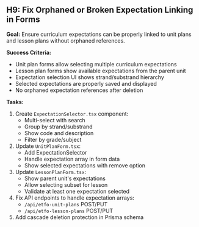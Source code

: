## H9: Fix Orphaned or Broken Expectation Linking in Forms

**Goal:** Ensure curriculum expectations can be properly linked to unit plans and lesson plans without orphaned references.

**Success Criteria:**

- Unit plan forms allow selecting multiple curriculum expectations
- Lesson plan forms show available expectations from the parent unit
- Expectation selection UI shows strand/substrand hierarchy
- Selected expectations are properly saved and displayed
- No orphaned expectation references after deletion

**Tasks:**

1. Create `ExpectationSelector.tsx` component:
   - Multi-select with search
   - Group by strand/substrand
   - Show code and description
   - Filter by grade/subject
2. Update `UnitPlanForm.tsx`:
   - Add ExpectationSelector
   - Handle expectation array in form data
   - Show selected expectations with remove option
3. Update `LessonPlanForm.tsx`:
   - Show parent unit's expectations
   - Allow selecting subset for lesson
   - Validate at least one expectation selected
4. Fix API endpoints to handle expectation arrays:
   - `/api/etfo-unit-plans` POST/PUT
   - `/api/etfo-lesson-plans` POST/PUT
5. Add cascade deletion protection in Prisma schema
